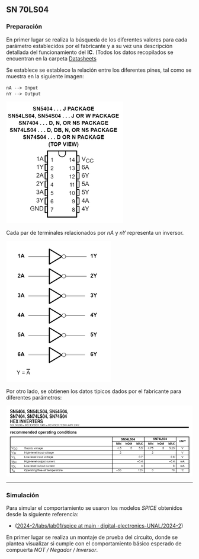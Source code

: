 ## SN 70LS04

### Preparación
En primer lugar se realiza la búsqueda de los diferentes valores para cada parámetro establecidos por el fabricante y  a su vez una descripción detallada del funcionamiento del **IC**. (Todos los datos recopilados se encuentran en la carpeta [Datasheets](https://github.com/juamorenogo/Digital_2024_2/tree/1c44c5a6ecf68e097588859868e095a7c471f29c/Datasheets/Lab_01)

Se establece se establece la relación entre los diferentes pines, tal como se muestra en la siguiente imagen:

	nA --> Input
	nY --> Output

![](Imagenes/Im2.png)

Cada par de terminales relacionados por _nA_ y _nY_ representa un inversor.

![](Imagenes/Im3.png)

Por otro lado, se obtienen los datos típicos dados por el fabricante para diferentes parámetros:

![](Imagenes/Im1.png)

---
### Simulación
Para simular el comportamiento se usaron los modelos _SPICE_ obtenidos desde la siguiente referencia:

* ([2024-2/labs/lab01/spice at main · digital-electronics-UNAL/2024-2](https://github.com/digital-electronics-UNAL/2024-2/tree/main/labs/lab01/spice))

En primer lugar se realiza un montaje de prueba del circuito, donde se plantea visualizar si cumple con el comportamiento básico esperado de compuerta *NOT / Negador / Inversor*.
